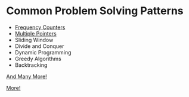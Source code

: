 # Common Problem Solving Patterns

<ul>
    <li>
        <a href="01-frequency_counters/Readme.md">
            Frequency Counters
        </a>
    </li>
    <li>
        <a href="02-multiple_pointer/Readme.md">
            Multiple Pointers
        </a>
    </li>
    <li>
        Sliding Window
    </li>
    <li>
        Divide and Conquer
    </li>
    <li>
        Dynamic Programming
    </li>
    <li>
        Greedy Algorithms
    </li>
    <li>
        Backtracking
    </li>
</ul>




[And Many More!](https://www.educative.io/courses/grokking-the-coding-interview)

[More!](https://github.com/cl2333/Grokking-the-Coding-Interview-Patterns-for-Coding-Questions)
